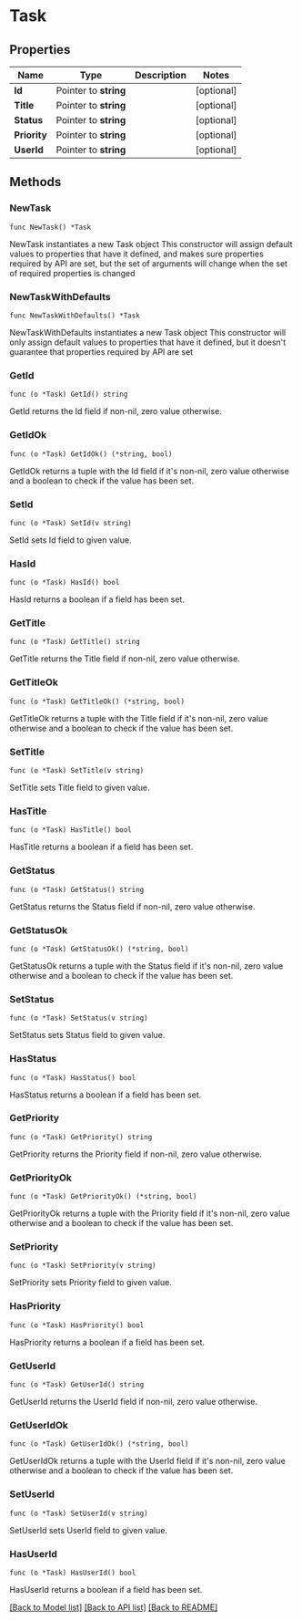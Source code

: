 # Task

## Properties

Name | Type | Description | Notes
------------ | ------------- | ------------- | -------------
**Id** | Pointer to **string** |  | [optional] 
**Title** | Pointer to **string** |  | [optional] 
**Status** | Pointer to **string** |  | [optional] 
**Priority** | Pointer to **string** |  | [optional] 
**UserId** | Pointer to **string** |  | [optional] 

## Methods

### NewTask

`func NewTask() *Task`

NewTask instantiates a new Task object
This constructor will assign default values to properties that have it defined,
and makes sure properties required by API are set, but the set of arguments
will change when the set of required properties is changed

### NewTaskWithDefaults

`func NewTaskWithDefaults() *Task`

NewTaskWithDefaults instantiates a new Task object
This constructor will only assign default values to properties that have it defined,
but it doesn't guarantee that properties required by API are set

### GetId

`func (o *Task) GetId() string`

GetId returns the Id field if non-nil, zero value otherwise.

### GetIdOk

`func (o *Task) GetIdOk() (*string, bool)`

GetIdOk returns a tuple with the Id field if it's non-nil, zero value otherwise
and a boolean to check if the value has been set.

### SetId

`func (o *Task) SetId(v string)`

SetId sets Id field to given value.

### HasId

`func (o *Task) HasId() bool`

HasId returns a boolean if a field has been set.

### GetTitle

`func (o *Task) GetTitle() string`

GetTitle returns the Title field if non-nil, zero value otherwise.

### GetTitleOk

`func (o *Task) GetTitleOk() (*string, bool)`

GetTitleOk returns a tuple with the Title field if it's non-nil, zero value otherwise
and a boolean to check if the value has been set.

### SetTitle

`func (o *Task) SetTitle(v string)`

SetTitle sets Title field to given value.

### HasTitle

`func (o *Task) HasTitle() bool`

HasTitle returns a boolean if a field has been set.

### GetStatus

`func (o *Task) GetStatus() string`

GetStatus returns the Status field if non-nil, zero value otherwise.

### GetStatusOk

`func (o *Task) GetStatusOk() (*string, bool)`

GetStatusOk returns a tuple with the Status field if it's non-nil, zero value otherwise
and a boolean to check if the value has been set.

### SetStatus

`func (o *Task) SetStatus(v string)`

SetStatus sets Status field to given value.

### HasStatus

`func (o *Task) HasStatus() bool`

HasStatus returns a boolean if a field has been set.

### GetPriority

`func (o *Task) GetPriority() string`

GetPriority returns the Priority field if non-nil, zero value otherwise.

### GetPriorityOk

`func (o *Task) GetPriorityOk() (*string, bool)`

GetPriorityOk returns a tuple with the Priority field if it's non-nil, zero value otherwise
and a boolean to check if the value has been set.

### SetPriority

`func (o *Task) SetPriority(v string)`

SetPriority sets Priority field to given value.

### HasPriority

`func (o *Task) HasPriority() bool`

HasPriority returns a boolean if a field has been set.

### GetUserId

`func (o *Task) GetUserId() string`

GetUserId returns the UserId field if non-nil, zero value otherwise.

### GetUserIdOk

`func (o *Task) GetUserIdOk() (*string, bool)`

GetUserIdOk returns a tuple with the UserId field if it's non-nil, zero value otherwise
and a boolean to check if the value has been set.

### SetUserId

`func (o *Task) SetUserId(v string)`

SetUserId sets UserId field to given value.

### HasUserId

`func (o *Task) HasUserId() bool`

HasUserId returns a boolean if a field has been set.


[[Back to Model list]](../README.md#documentation-for-models) [[Back to API list]](../README.md#documentation-for-api-endpoints) [[Back to README]](../README.md)


